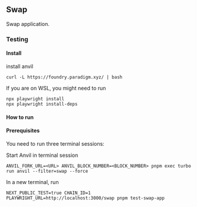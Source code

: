 ## Swap

Swap application.

### Testing

#### Install

install anvil

```
curl -L https://foundry.paradigm.xyz/ | bash
```

If you are on WSL, you might need to run

```
npx playwright install
npx playwright install-deps
```

#### How to run

#### Prerequisites

You need to run three terminal sessions:

Start Anvil in terminal session

```
ANVIL_FORK_URL=<URL> ANVIL_BLOCK_NUMBER=<BLOCK_NUMBER> pnpm exec turbo run anvil --filter=swap --force
```

In a new terminal, run

```
NEXT_PUBLIC_TEST=true CHAIN_ID=1 PLAYWRIGHT_URL=http://localhost:3000/swap pnpm test-swap-app
```
